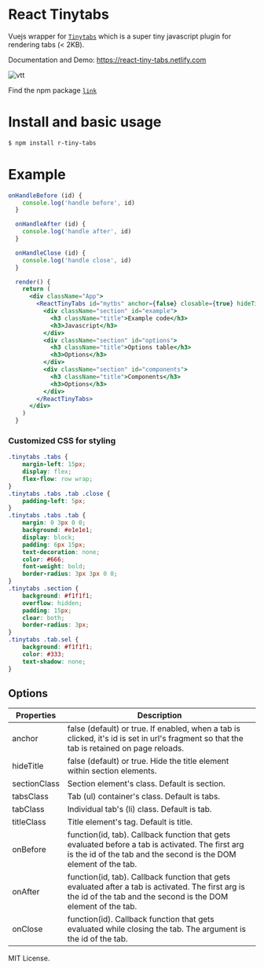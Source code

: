 # React Tinytabs
Vuejs wrapper for [`Tinytabs`](https://github.com/knadh/tinytabs) which is a super tiny javascript plugin for rendering tabs (< 2KB).

Documentation and Demo: https://react-tiny-tabs.netlify.com

![vtt](https://user-images.githubusercontent.com/1731965/63014487-4d2da480-beac-11e9-9866-0673cd10635b.png)


Find the npm package [`link`](https://www.npmjs.com/package/r-tiny-tabs)

# Install and basic usage
```sh
$ npm install r-tiny-tabs
```

# Example
```jsx
onHandleBefore (id) {
    console.log('handle before', id)
  }

  onHandleAfter (id) {
    console.log('handle after', id)
  }

  onHandleClose (id) {
    console.log('handle close', id)
  }

  render() {
    return (
      <div className="App">
        <ReactTinyTabs id="mytbs" anchor={false} closable={true} hideTitle={false} onBefore={this.onHandleBefore} onAfter={this.onHandleAfter} onClose={this.onHandleClose}>
          <div className="section" id="example">
            <h3 className="title">Example code</h3>
            <h3>Javascript</h3>
          </div>
          <div className="section" id="options">
            <h3 className="title">Options table</h3>
            <h3>Options</h3>
          </div>
          <div className="section" id="components">
            <h3 className="title">Components</h3>
            <h3>Options</h3>
          </div>
        </ReactTinyTabs>
      </div>
    )
  }
```

### Customized CSS for styling
```css
.tinytabs .tabs {
	margin-left: 15px;
	display: flex;
	flex-flow: row wrap;
}
.tinytabs .tabs .tab .close {
	padding-left: 5px;
}
.tinytabs .tabs .tab {
	margin: 0 3px 0 0;
	background: #e1e1e1;
	display: block;
	padding: 6px 15px;
	text-decoration: none;
	color: #666;
	font-weight: bold;
	border-radius: 3px 3px 0 0;
}
.tinytabs .section {
	background: #f1f1f1;
	overflow: hidden;
	padding: 15px;
	clear: both;
	border-radius: 3px;
}
.tinytabs .tab.sel {
	background: #f1f1f1;
	color: #333;
	text-shadow: none;
}
```

## Options
| Properties   | Description
|--------------|---------------------------------------------------------------------------------------------------------------------------------------------------------------------------------------------------------------------------------|
| anchor       | false (default) or true. If enabled, when a tab is clicked, it's id is set in url's fragment so that the tab is retained on page reloads.                                                                                       |
| hideTitle    | false (default) or true. Hide the title element within section elements.                                                                                                                                                          |
| sectionClass | Section element's class. Default is section.                                                                                                                                                                                    |
| tabsClass    | Tab (ul) container's class. Default is tabs.                                                                                                                                                                                    |
| tabClass     | Individual tab's (li) class. Default is tab.                                                                                                                                                                                    |
| titleClass   | Title element's tag. Default is title.                                                                                                                                                                                          |
| onBefore       | function(id, tab). Callback function that gets evaluated before a tab is activated. The first arg is the id of the tab and the second is the DOM element of the tab.                                                            |
| onAfter        | function(id, tab). Callback function that gets evaluated after a tab is activated. The first arg is the id of the tab and the second is the DOM element of the tab.                                                             |
| onClose        | function(id). Callback function that gets evaluated while closing the tab. The argument is the id of the tab.                                                             |                                          


MIT License.
